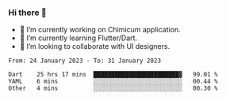 ### Hi there 👋

<!--
**devcat37/devcat37** is a ✨ _special_ ✨ repository because its `README.md` (this file) appears on your GitHub profile.-->


- 🔭 I’m currently working on Chimicum application.
- 🌱 I’m currently learning Flutter/Dart.
- 👯 I’m looking to collaborate with UI designers.
<!-- - 🤔 I’m looking for help with ... -->

<!--START_SECTION:waka-->

```text
From: 24 January 2023 - To: 31 January 2023

Dart    25 hrs 17 mins  ████████████████████████▓   99.01 %
YAML    6 mins          ░░░░░░░░░░░░░░░░░░░░░░░░░   00.44 %
Other   4 mins          ░░░░░░░░░░░░░░░░░░░░░░░░░   00.30 %
```

<!--END_SECTION:waka-->
